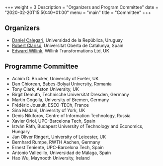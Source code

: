 +++
weight = 3
Description = "Organizers and Program Committee"
date = "2020-02-20T15:50:40+01:00"
menu = "main"
title = "Committee"
+++

## Organizers

* [Daniel Calegari](https://www.fing.edu.uy/~dcalegar/), Universidad de la República, Uruguay
* [Robert Clarisó](http://w.uoc.edu/robert-clariso), Universitat Oberta de Catalunya, Spain
* [Edward Willink](http://www.willink.me.uk/), Willink Transformations Ltd, UK

## Programme Committee 

* Achim D. Brucker, University of Exeter, UK
* Dan Chiorean, Babes-Bolyai University, Romania
* Tony Clark, Aston University, UK
* Birgit Demuth, Technische Universität Dresden, Germany
* Martin Gogolla, University of Bremen, Germany
* Frédéric Jouault, ESEO-TECh, France
* Sina Madani, University of York, UK
* Denis Nikiforov, Centre of Information Technology, Russia
* Xavier Oriol, UPC-Barcelona Tech, Spain
* István Ráth, Budapest University of Technology and Economics, Hungary
* Jan Oliver Ringert, University of Leicester, UK
* Bernhard Rumpe, RWTH Aachen, Germany
* Ernest Teniente, UPC-Barcelona Tech, Spain
* Antonio Vallecillo, Universidad de Málaga, Spain
* Hao Wu, Maynooth University, Ireland
